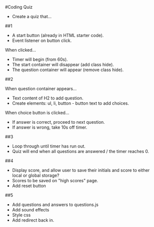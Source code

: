 #Coding Quiz

- Create a quiz that...

##1

- A start button (already in HTML starter code).
- Event listener on button click.

When clicked...
- Timer will begin (from 60s).
- The start container will disappear (add class hide).
- The question container will appear (remove class hide).

##2

When question container appears...
- Text content of H2 to add question.
- Create elements: ul, li, button - button text to add choices.

When choice button is clicked...
- If answer is correct, proceed to next question.
- If answer is wrong, take 10s off timer.

##3
- Loop through until timer has run out.
- Quiz will end when all questions are answered / the timer reaches 0.

##4
- Display score, and allow user to save their initials and score to either local or global storage?
- Scores to be saved on "high scores" page.
- Add reset button

##5
- Add questions and answers to questions.js
- Add sound effects
- Style css
- Add redirect back in.